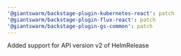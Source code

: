 ```yaml
---
'@giantswarm/backstage-plugin-kubernetes-react': patch
'@giantswarm/backstage-plugin-flux-react': patch
'@giantswarm/backstage-plugin-gs-common': patch
---
```


Added support for API version v2 of HelmRelease
